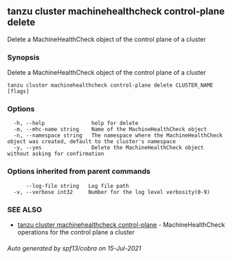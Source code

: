 ## tanzu cluster machinehealthcheck control-plane delete

Delete a MachineHealthCheck object of the control plane of a cluster

### Synopsis

Delete a MachineHealthCheck object of the control plane of a cluster

```
tanzu cluster machinehealthcheck control-plane delete CLUSTER_NAME [flags]
```

### Options

```
  -h, --help               help for delete
  -m, --mhc-name string    Name of the MachineHealthCheck object
  -n, --namespace string   The namespace where the MachineHealthCheck object was created, default to the cluster's namespace
  -y, --yes                Delete the MachineHealthCheck object without asking for confirmation
```

### Options inherited from parent commands

```
      --log-file string   Log file path
  -v, --verbose int32     Number for the log level verbosity(0-9)
```

### SEE ALSO

* [tanzu cluster machinehealthcheck control-plane](tanzu_cluster_machinehealthcheck_control-plane.md)	 - MachineHealthCheck operations for the control plane a cluster

###### Auto generated by spf13/cobra on 15-Jul-2021
